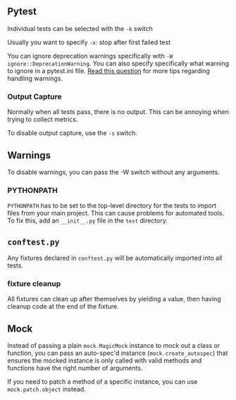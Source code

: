 ## Pytest

Individual tests can be selected with the `-k` switch

Usually you want to specify `-x`: stop after first failed test

You can ignore deprecation warnings specifically with `-W ignore::DeprecationWarning`. You can also specify specifically what warning to ignore in a pytest.ini file.
[Read this question](https://stackoverflow.com/a/53218641/755934) for more tips regarding handling warnings.

### Output Capture

Normally when all tests pass, there is no output.
This can be annoying when trying to collect metrics.

To disable output capture, use the `-s` switch.

## Warnings

To disable warnings, you can pass the -W switch without any arguments.

### PYTHONPATH

`PYTHONPATH` has to be set to the top-level directory for the tests to import files from your main project. This can cause problems for automated tools. To fix this, add an `__init__.py` file in the `test` directory.

## `conftest.py`

Any fixtures declared in `conftest.py` will be automatically imported into all tests.

### fixture cleanup

All fixtures can clean up after themselves by yielding a value, then having cleanup code at the end of the fixture.

## Mock

Instead of passing a plain `mock.MagicMock` instance to mock out a class or function, you can pass an auto-spec'd instance (`mock.create_autospec`) that ensures the mocked instance is only called with valid methods and functions have the right number of arguments.

If you need to patch a method of a specific instance, you can use `mock.patch.object` instead.
